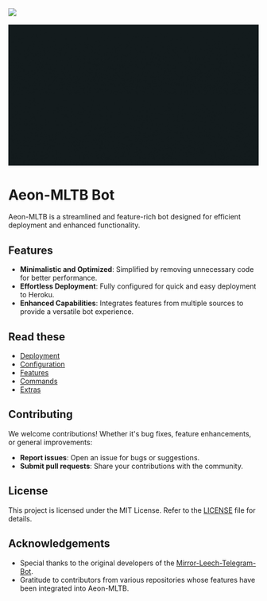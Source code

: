 <a href="https://dashboard.heroku.com/new?template=https://github.com/IamElite/Aeon-MLTB">
<img src="https://img.shields.io/badge/Deploy%20On%20Heroku-008080?style=for-the-badge&logo=heroku" width="200"/>
</a>






![](https://github.com/5hojib/5hojib/raw/main/images/Aeon-MLTB.gif)


# Aeon-MLTB Bot

Aeon-MLTB is a streamlined and feature-rich bot designed for efficient deployment and enhanced functionality.


## Features

- **Minimalistic and Optimized**: Simplified by removing unnecessary code for better performance.
- **Effortless Deployment**: Fully configured for quick and easy deployment to Heroku.
- **Enhanced Capabilities**: Integrates features from multiple sources to provide a versatile bot experience.


## Read these

- [Deployment](https://github.com/AeonOrg/Aeon-MLTB/blob/main/docs/DEPLOYMENT.md)
- [Configuration](https://github.com/AeonOrg/Aeon-MLTB/blob/main/docs/CONFIGURATIONS.md)
- [Features](https://github.com/AeonOrg/Aeon-MLTB/blob/main/docs/FEATURES.md)
- [Commands](https://github.com/AeonOrg/Aeon-MLTB/blob/main/docs/COMMANDS.md)
- [Extras](https://github.com/AeonOrg/Aeon-MLTB/blob/main/docs/EXTRAS.md)


## Contributing

We welcome contributions! Whether it's bug fixes, feature enhancements, or general improvements:
- **Report issues**: Open an issue for bugs or suggestions.
- **Submit pull requests**: Share your contributions with the community.


## License

This project is licensed under the MIT License. Refer to the [LICENSE](LICENSE) file for details.


## Acknowledgements

- Special thanks to the original developers of the [Mirror-Leech-Telegram-Bot](https://github.com/anasty17/mirror-leech-telegram-bot).
- Gratitude to contributors from various repositories whose features have been integrated into Aeon-MLTB.
